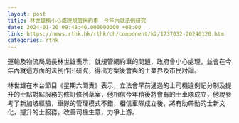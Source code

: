 ```yaml
---
layout: post
title: 林世雄稱小心處理規管網約車　今年內就法例研究
date: 2024-01-20 09:48:46.000000000 +08:00
link: https://news.rthk.hk/rthk/ch/component/k2/1737032-20240120.htm
categories: rthk
---
```


運輸及物流局局長林世雄表示，就規管網約車的問題，政府會小心處理，並會在今年內就這方面的法例作出研究，得出方案後會與的士業界及市民討論。

林世雄在本台節目《星期六問責》表示，立法會早前通過的士司機違例記分制及提升的士點對點服務的修訂條例草案，他相信今年稍後將會有的士車隊成立，他說參考了新加坡經驗，車隊的管理模式不錯，相信車隊成立後，將有助帶動的士新文化，提升的士服務，改善司機生意，力爭上游。
